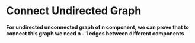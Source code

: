 # Connect Undirected Graph
**For undirected unconnected graph of n component, we can prove that to connect this graph we need n - 1 edges between different components**
